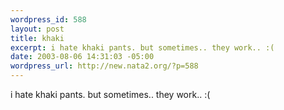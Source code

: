 ```yaml
--- 
wordpress_id: 588
layout: post
title: khaki
excerpt: i hate khaki pants. but sometimes.. they work.. :(
date: 2003-08-06 14:31:03 -05:00
wordpress_url: http://new.nata2.org/?p=588
---
```

i hate khaki pants. but sometimes.. they work.. :(
